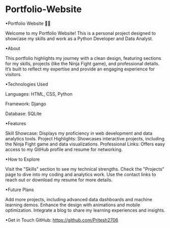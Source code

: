 # Portfolio-Website
•Portfolio Website 👨‍💻

Welcome to my Portfolio Website! This is a personal project designed to showcase my skills and work as a Python Developer and Data Analyst.

•About

This portfolio highlights my journey with a clean design, featuring sections for my skills, projects (like the Ninja Fight game), and professional details. It’s built to reflect my expertise and provide an engaging experience for visitors.

•Technologies Used

Languages: HTML, CSS, Python

Framework: Django

Database: SQLite

•Features

Skill Showcase: Displays my proficiency in web development and data analytics tools.
Project Highlights: Showcases interactive projects, including the Ninja Fight game and data visualizations.
Professional Links: Offers easy access to my GitHub profile and resume for networking.

•How to Explore

Visit the "Skills" section to see my technical strengths.
Check the "Projects" page to dive into my coding and analytics work.
Use the contact links to reach out or download my resume for more details.

•Future Plans

Add more projects, including advanced data dashboards and machine learning demos.
Enhance the design with animations and mobile optimization.
Integrate a blog to share my learning experiences and insights.

•Get in Touch
GitHub: https://github.com/Pritesh2706
